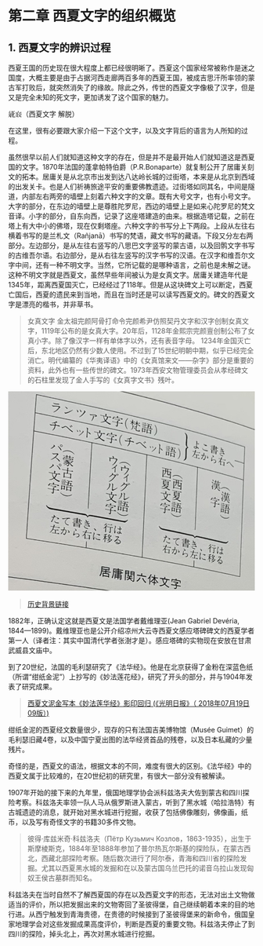 # 第二章 西夏文字的组织概览
<!--第二話　西夏文字の組織のあらまし-->

## 1. 西夏文字的辨识过程
西夏王国的历史现在很大程度上都已经很明晰了。西夏这个国家经常被称作是迷之国度，大概主要是由于占据河西走廊两百多年的西夏王国，被成吉思汗所率领的蒙古军打败后，就突然消失了的缘故。除此之外，传世的西夏文字像极了汉字，但是又是完全未知的死文字，更加诱发了这个国家的魅力。

𗧐𗇘（西夏文字 解脱）

在这里，很有必要跟大家介绍一下这个文字，以及文字背后的语言为人所知的过程。

虽然很早以前人们就知道这种文字的存在，但是并不是最开始人们就知道这是西夏国的文字。1870年法国的蓬拿帕特伯爵（P.R.Bonaparte）就复制公开了居庸关刻文的拓本。居庸关是从北京市出发到达八达岭长城的过街塔，本来是从北京到西域的出发关卡。也是人们祈祷旅途平安的重要佛教遗迹。过街塔如同其名，中间是隧道，内部左右两旁的墙壁上刻着六种文字的文章。既有大号文字，也有小号文字。大字的部分，在东边的墙壁上是尊胜陀罗尼，西边的墙壁上是如来心陀罗尼的梵文音译。小字的部分，自东向西，记录了这座塔建造的由来。根据造塔记载，之前在塔上有大中小的佛塔，现在仅剩塔座。六种文字的书写分上下两段。上段从左往右横着书写的是兰札文（Rañjanā）书写的梵语，藏文书写的藏语。下段又分左右两部分。左边部分，是从左往右竖写的八思巴文字竖写的蒙古语，以及回鹘文字书写的古维吾尔语。右边部分，是从右往左竖写的汉字书写的汉语。在汉字和维吾尔文字中间，还有一种不明文字。当然，它所记载的是哪种语言，之前也是未解之谜。这种不明文字就是西夏文，虽然早些年间被认为是女真文字。居庸关建造年代是1345年，距离西夏国灭亡，已经经过了118年。但是从这块碑文上可以断定，西夏亡国后，西夏的遗民来到当地，而且在当时还是可以读写西夏文的。碑文的西夏文字是漂亮的楷书，并非草书。

<!--此处插入居庸关六体文字的照片-->

> 女真文字
> 金太祖完颜阿骨打命令完颜希尹仿照契丹文字和汉字创制女真文字，1119年公布的是女真大字。20年后，1128年金熙宗完颜亶创制公布了女真小字。除了像汉字一样有单体字以外，还有表音字母。
> 1234年金国灭亡后，东北地区仍然有少数人使用。不过到了15世纪明朝中期，似乎已经完全消亡。明代编纂的《华夷译语》中的《女真馆来文——杂字》部分是重要的资料，此外也有一些传世的碑文。1973年西安文物管理委员会从孝经碑文的石柱里发现了金人手写的《女真字文书》残叶。

![](assets/juyongguan_script.jpg)

> [历史背景链接](http://www.nlc.cn/pcab/gjbhzs/sc/201811/t20181121_173978.htm)

1882年，正确认定这就是西夏文是法国学者戴维理亚(Jean Gabriel Devéria, 1844—1899)。戴维理亚也是公开介绍凉州大云寺西夏文感应塔碑碑文的西夏学者第一人（译者注：其实中国清代学者张澍才是）。感应塔碑的实物现在安放在甘肃武威县文庙中。

到了20世纪，法国的毛利瑟研究了《法华经》。他是在北京获得了金粉在深蓝色纸（所谓“绀纸金泥”）上抄写的《妙法莲花经》，研究了开头的部分，并与1904年发表了研究成果。

> [西夏文泥金写本《妙法莲华经》影印回归 (《光明日报》（ 2018年07月19日 09版）)](https://epaper.gmw.cn/gmrb/html/2018-07/19/nw.D110000gmrb_20180719_1-09.htm)


绀纸金泥的西夏经文数量很少，现存的只有法国吉美博物馆（Musée Guimet）的毛利瑟旧藏4卷，以及中国宁夏出图的法华经贤首品的残卷，以及日本私藏的少量残片。

奇怪的是，西夏文的语法，根据文本的不同，难度有很大的区别。《法华经》中的西夏文属于比较难的，在20世纪初的研究里，有很大一部分没有被解读。

1907年开始的接下来的九年里，俄国地理学协会派科兹洛夫大佐到蒙古和四川探险考察。科兹洛夫率领一队人马从俄罗斯进入蒙古，听到了黑水城（哈拉浩特）有古城遗迹的消息，就开始对黑水城进行挖掘，收获了包括佛像雕刻，佛像画，纸币，以及写有奇怪文字的书籍30多件文物。


> 彼得·库兹米奇·科兹洛夫（Пётр Кузьмич Козлов，1863-1935），出生于斯摩棱斯克，1884年至1888年参加了普尔热瓦尔斯基的探险队，在蒙古西北，西藏北部探险考察。随后数次进行了阿尔泰，青海和四川省的探险发掘。尤其以西夏黑水城的发掘和在以及蒙古国乌兰巴托的诺音乌拉山发现匈奴王侯古墓群而知名。

科兹洛夫在当时自然不了解西夏国的存在以及西夏文字的形态，无法对出土文物做适当的评价，所以把发掘出来的文物寄回了圣彼得堡，自己继续朝着本来的目的地行进。从西宁触发到青海贵德，在贵德的时候接到了圣彼得堡来的新命令，俄国皇家地理学会对这些发掘成果高度评价，判断是西夏的重要文物。科兹洛夫停止了到四川的探险，掉头北上，再次对黑水城进行挖掘。